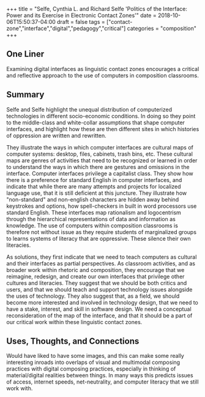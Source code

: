 +++
title = "Selfe, Cynthia L. and Richard Selfe 'Politics of the Interface: Power and its Exercise in Electronic Contact Zones'"
date = 2018-10-06T15:50:37-04:00
draft = false
tags = ["contact-zone","interface","digital","pedagogy","critical"]
categories = "composition"
+++
## One Liner
Examining digital interfaces as linguistic contact zones encourages a critical and reflective approach to the use of computers in composition classrooms.

## Summary
Selfe and Selfe highlight the unequal distribution of computerized technologies in different socio-economic conditions. In doing so they point to the middle-class and white-collar assumptions that shape computer interfaces, and highlight how these are then different sites in which histories of oppression are written and rewritten.

They illustrate the ways in which computer interfaces are cultural maps of computer systems: desktop, files, cabinets, trash bins, etc. These cultural maps are genres of activities that need to be recognized or learned in order to understand the ways in which there are gestures and omissions in the interface. Computer interfaces privilege a capitalist class. They show how there is a preference for standard English in computer interfaces, and indicate that while there are many attempts and projects for localized language use, that it is still deficient at this juncture. They illustrate how "non-standard" and non-english characters are hidden away behind keystrokes and options, how spell-checkers in built in word processors use standard English. These interfaces map rationalism and logocentrism through the hierarchical representations of data and information as knowledge. The use of computers within composition classrooms is therefore not without issue as they require students of marginalized groups to learns systems of literacy that are oppressive. These silence their own literacies.

As solutions, they first indicate that we need to teach computers as cultural and their interfaces as partial perspectives. As classroom activities, and as broader work within rhetoric and composition, they encourage that we reimagine, redesign, and create our own interfaces that privilege other cultures and literacies. They suggest that we should be both critics and users, and that we should teach and support technology issues alongside the uses of technology. They also suggest that, as a field, we should become more interested and involved in technology design, that we need to have a stake, interest, and skill in software design. We need a conceptual reconsideration of the map of the interface, and that it should be a part of our critical work within these linguistic contact zones. 

## Uses, Thoughts, and Connections
Would have liked to have some images, and this can make some really interesting inroads into overlaps of visual and multimodal composing practices with digital composing practices, especially in thinking of material/digital realities between things. In many ways this predicts issues of access, internet speeds, net-neutrality, and computer literacy that we still work with.
